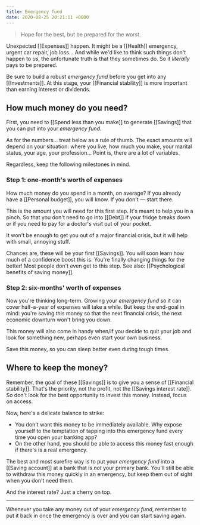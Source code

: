 ```yaml
---
title: Emergency fund
date: 2020-08-25 20:21:11 +0800
---
```


> Hope for the best, but be prepared for the worst.

Unexpected [[Expenses]] happen. It might be a [[Health]] emergency, urgent car repair, job loss... And while we'd like to think such things don't happen to *us*, the unfortunate truth is that they sometimes do. So it *literally* pays to be prepared.

Be sure to build a robust *emergency fund* before you get into any [[Investments]]. At this stage, your [[Financial stability]] is more important than earning interest or dividends. 

## How much money do you need?
First, you need to [[Spend less than you make]] to generate [[Savings]] that you can put into your *emergency fund*.

As for the numbers... treat below as a rule of thumb. The exact amounts will depend on your situation: where you live, how much you make, your marital status, your age, your profession... Point is, there are a lot of variables. 

Regardless, keep the following milestones in mind.

### Step 1: one-month's worth of expenses
How much money do you spend in a month, on average? If you already have a [[Personal budget]], you will know. If you don't — start there. 

This is the amount you will need for this first step. It's meant to help you in a pinch. So that you don't need to go into [[Debt]] if your fridge breaks down or if you need to pay for a doctor's visit out of your pocket. 

It won't be enough to get you out of a major financial crisis, but it will help with small, annoying stuff.

Chances are, these will be your first [[Savings]]. You will soon learn how much of a confidence boost this is. You're finally changing things for the better! Most people don't even get to this step. See also: [[Psychological benefits of saving money]].

### Step 2: six-months' worth of expenses
Now you're thinking long-term. Growing your *emergency fund* so it can cover half-a-year of expenses will take a while. But keep the end-goal in mind: you're saving this money so that the next financial crisis, the next economic downturn won't bring you down. 

This money will also come in handy when/if you decide to quit your job and look for something new, perhaps even start your own business. 

Save this money, so you can sleep better even during tough times.

## Where to keep the money?
Remember, the goal of these [[Savings]] is to give you a sense of [[Financial stability]]. That's the priority, not the profit, not the [[Savings interest rate]]. So don't look for the best opportunity to invest this money. Instead, focus on access.

Now, here's a delicate balance to strike:
- You don't want this money to be immediately available. Why expose yourself to the temptation of tapping into this emergency fund every time you open your banking app?
- On the other hand, you should be able to access this money fast enough if there's is a real emergency.

The best and most surefire way is to put your *emergency fund* into a [[Saving account]] at a bank that is *not* your primary bank. You'll still be able to withdraw this money quickly in an emergency, but keep them out of sight when you don't need them.

And the interest rate? Just a cherry on top.

---

Whenever you take any money out of your *emergency fund*, remember to put it back in once the emergency is over and you can start saving again.